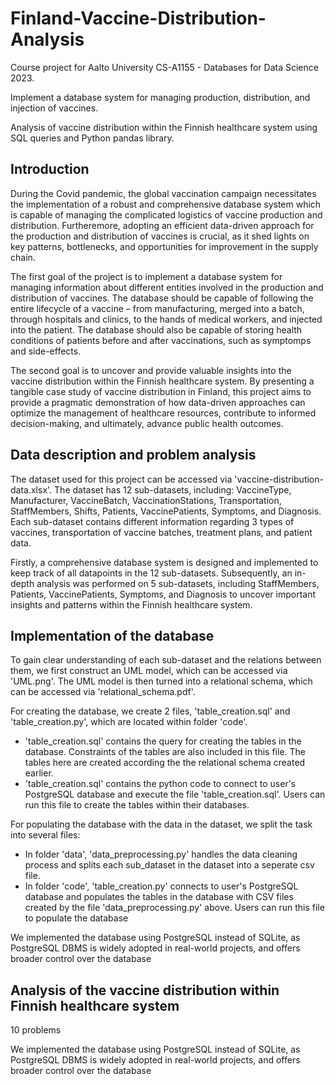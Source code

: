 # Finland-Vaccine-Distribution-Analysis
Course project for Aalto University CS-A1155 - Databases for Data Science 2023.

Implement a database system for managing production, distribution, and injection of vaccines.

Analysis of vaccine distribution within the Finnish healthcare system using SQL queries and Python pandas library.

## Introduction
During the Covid pandemic, the global vaccination campaign necessitates the implementation of a robust and comprehensive database system which is capable of managing the complicated logistics of vaccine production and distribution. Furtheremore, adopting an efficient data-driven approach for the production and distribution of vaccines is crucial, as it shed lights on key patterns, bottlenecks, and opportunities for improvement in the supply chain. 

The first goal of the project is to implement a database system for managing information about different entities involved in the production and distribution of vaccines. The database should be capable of following the entire lifecycle of a vaccine – from manufacturing, merged into a batch, through hospitals and clinics, to the hands of medical workers, and injected into the patient. The database should also be capable of storing health conditions of patients before and after vaccinations, such as symptomps and side-effects. 

The second goal is to 
uncover and provide valuable insights into the vaccine distribution within the Finnish healthcare system. By presenting a tangible case study of vaccine distribution in Finland, this project aims to provide a pragmatic demonstration of how data-driven approaches can optimize the management of healthcare resources, contribute to informed decision-making, and ultimately, advance public health outcomes.

## Data description and problem analysis
The dataset used for this project can be accessed via 'vaccine-distribution-data.xlsx'. The dataset has 12 sub-datasets, including: VaccineType, Manufacturer, VaccineBatch, VaccinationStations, Transportation, StaffMembers, Shifts, Patients, VaccinePatients, Symptoms, and Diagnosis. Each sub-dataset contains different information regarding 3 types of vaccines, transportation of vaccine batches, treatment plans, and patient data. 

Firstly, a comprehensive database system is designed and implemented to keep track of all datapoints in the 12 sub-datasets. Subsequently, an in-depth analysis was performed on 5 sub-datasets, including StaffMembers, Patients, VaccinePatients, Symptoms, and Diagnosis to uncover important insights and patterns within the Finnish healthcare system. 

## Implementation of the database
To gain clear understanding of each sub-dataset and the relations between them, we first construct an UML model, which can be accessed via 'UML.png'. The UML model is then turned into a relational schema, which can be accessed via 'relational_schema.pdf'.

For creating the database, we create 2 files, 'table_creation.sql' and 'table_creation.py', which are located within folder 'code'. 
  - 'table_creation.sql' contains the query for creating the tables in the database. Constraints of the tables are also included in this file. The tables here are created according the the relational schema created earlier.   
  - 'table_creation.sql' contains the python code to connect to user's PostgreSQL database and execute the file 'table_creation.sql'. Users can run this file to create the tables within their databases.

For populating the database with the data in the dataset, we split the task into several files:
  - In folder 'data', 'data_preprocessing.py' handles the data cleaning process and splits each sub_dataset in the dataset into a seperate csv file. 
  - In folder 'code', 'table_creation.py' connects to user's PostgreSQL database and populates the tables in the database with CSV files created by the file 'data_preprocessing.py' above. Users can run this file to populate the database

We implemented the database using PostgreSQL instead of SQLite, as PostgreSQL DBMS is widely adopted in real-world projects, and offers
broader control over the database

## Analysis of the vaccine distribution within Finnish healthcare system
10 problems



 We implemented the database using PostgreSQL instead of SQLite, as
PostgreSQL DBMS is widely adopted in real-world projects, and offers
broader control over the database





